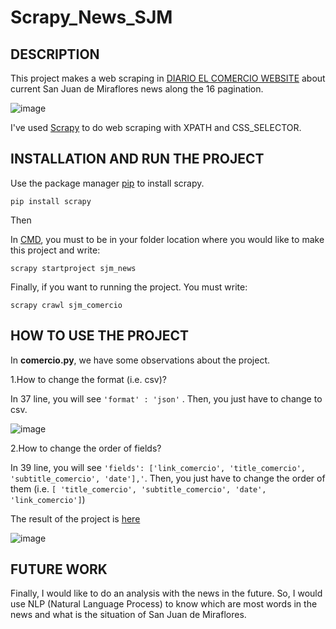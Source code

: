 # Scrapy_News_SJM

## DESCRIPTION

This project makes a web scraping in [DIARIO EL COMERCIO WEBSITE](https://elcomercio.pe/noticias/san-juan-de-miraflores/) about current San Juan de Miraflores news along the 16 pagination.

![image](https://user-images.githubusercontent.com/85772184/159340882-ae3273a3-c56d-4e7f-8d87-cbbeaeb7819d.png)


I've used [Scrapy](https://en.wikipedia.org/wiki/Scrapy) to do web scraping with XPATH and CSS_SELECTOR.

## INSTALLATION AND RUN THE PROJECT

Use the package manager [pip](https://pypi.org/project/pip/) to install scrapy.

``` pip install scrapy ```

Then

In [CMD](https://en.wikipedia.org/wiki/Cmd.exe), you must to be in your folder location where you would like to make this project and write:

``` scrapy startproject sjm_news ``` 

Finally, if you want to running the project. You must write:

``` scrapy crawl sjm_comercio ```

## HOW TO USE THE PROJECT

In <strong>comercio.py</strong>, we have some observations about the project. 

1.How to change the format (i.e. csv)?

In 37 line,  you will see ```'format' : 'json'``` . Then, you just have to change to csv.

![image](https://user-images.githubusercontent.com/85772184/160526083-b4d55754-7201-4ced-9a4f-848513a6ef60.png)

2.How to change the order of fields?

In 39 line, you will see ```'fields': ['link_comercio', 'title_comercio', 'subtitle_comercio', 'date'],'```. Then, you just have to change the order of them (i.e. ```[ 'title_comercio', 'subtitle_comercio', 'date', 'link_comercio']```)


The result of the project is [here](https://github.com/AlexRoman938/Scrapy_News_SJM/blob/master/sjm_news/sjm_news_comercio.json)

![image](https://user-images.githubusercontent.com/85772184/160527485-ed281149-181d-4e2c-9490-ba4181437d5c.png)

## FUTURE WORK

Finally, I would like to do an analysis with the news in the future. So, I would use NLP (Natural Language Process) to know which are most words in the news and what is the situation of San Juan de Miraflores.











